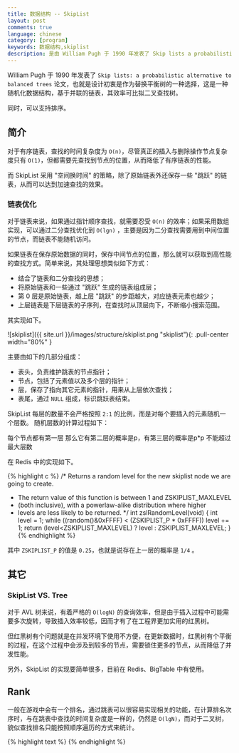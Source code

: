 ```yaml
---
title: 数据结构 -- SkipList
layout: post
comments: true
language: chinese
category: [program]
keywords: 数据结构,skiplist
description: 是由 William Pugh 于 1990 年发表了 Skip lists a probabilistic alternative to balanced trees ，也就是设计初衷是作为替换平衡树的一种选择。这是一种随机化数据结构，基于并联的链表，其效率可比拟二叉查找树。
---
```


William Pugh 于 1990 年发表了 `Skip lists: a probabilistic alternative to balanced trees` 论文，也就是设计初衷是作为替换平衡树的一种选择，这是一种随机化数据结构，基于并联的链表，其效率可比拟二叉查找树。

同时，可以支持排序。

<!-- more -->

## 简介

对于有序链表，查找的时间复杂度为 `O(n)`，尽管真正的插入与删除操作节点复杂度只有 `O(1)`，但都需要先查找到节点的位置，从而降低了有序链表的性能。

而 SkipList 采用 "空间换时间" 的策略，除了原始链表外还保存一些 "跳跃" 的链表，从而可以达到加速查找的效果。

### 链表优化

对于链表来说，如果通过指针顺序查找，就需要忍受 `O(n)` 的效率；如果采用数组实现，可以通过二分查找优化到 `O(lgn)` ，主要是因为二分查找需要用到中间位置的节点，而链表不能随机访问。

如果链表在保存原始数据的同时，保存中间节点的位置，那么就可以获取到高性能的查找方式。简单来说，其处理思想类似如下方式：

* 结合了链表和二分查找的思想；
* 将原始链表和一些通过 "跳跃" 生成的链表组成层；
* 第 0 层是原始链表，越上层 "跳跃" 的步距越大，对应链表元素也越少；
* 上层链表是下层链表的子序列，在查找时从顶层向下，不断缩小搜索范围。

其实现如下。

![skiplist]({{ site.url }}/images/structure/skiplist.png "skiplist"){: .pull-center width="80%" }

主要由如下的几部分组成：

* 表头，负责维护跳表的节点指针；
* 节点，包括了元素值以及多个层的指针；
* 层，保存了指向其它元素的指针，用来从上层依次查找；
* 表尾，通过 `NULL` 组成，标识跳跃表结束。

SkipList 每层的数量不会严格按照 `2:1` 的比例，而是对每个要插入的元素随机一个层数。
随机层数的计算过程如下：

每个节点都有第一层
那么它有第二层的概率是p，有第三层的概率是p*p
不能超过最大层数


在 Redis 中的实现如下。

{% highlight c %}
/* Returns a random level for the new skiplist node we are going to create.
 * The return value of this function is between 1 and ZSKIPLIST_MAXLEVEL
 * (both inclusive), with a powerlaw-alike distribution where higher
 * levels are less likely to be returned. */
int zslRandomLevel(void) {
    int level = 1;
    while ((random()&0xFFFF) < (ZSKIPLIST_P * 0xFFFF))
        level += 1;
    return (level<ZSKIPLIST_MAXLEVEL) ? level : ZSKIPLIST_MAXLEVEL;
}
{% endhighlight %}

其中 `ZSKIPLIST_P` 的值是 `0.25`，也就是说存在上一层的概率是 `1/4` 。


## 其它

### SkipList VS. Tree

对于 AVL 树来说，有着严格的 `O(logN)` 的查询效率，但是由于插入过程中可能需要多次旋转，导致插入效率较低，因而才有了在工程界更加实用的红黑树。

但红黑树有个问题就是在并发环境下使用不方便，在更新数据时，红黑树有个平衡的过程，在这个过程中会涉及到较多的节点，需要锁住更多的节点，从而降低了并发性能。

另外，SkipList 的实现要简单很多，目前在 Redis、BigTable 中有使用。

## Rank

一般在游戏中会有一个排名，通过跳表可以很容易实现相关的功能，在计算排名次序时，与在跳表中查找的时间复杂度是一样的，仍然是 `O(lgN)`，而对于二叉树，貌似查找排名只能按照顺序遍历的方式来统计。



<!--
### 插入

标准的链表在插入时需要先找到前驱点，然后再将节点插入到链表中，而 SkipList 则需要确认每个层的链表。

首先，需要生成一个随机数 (小于 MAX_LEVEL)，作为新节点的层数，并将新节点插入到 0~k-1 层的链表中。

https://github.com/begeekmyfriend/skiplist

## 随机数

SkipList 是一种概率算法，非常依赖于生成的随机数，不能使用平均分布，需要满足 `p=0.5` 的几何分布，基本可以满足从顶向下达到二分查找的效果。

另外，SkipList 还支持 Rank 的功能，也就是查找到某个元素之后，确认该元素排在第几位。

https://www.jianshu.com/p/fcd18946994e
https://juejin.im/post/5cb885a8f265da03973aa8a1
https://yuerblog.cc/2019/02/13/skiplist-rank/



https://redisbook.readthedocs.io/en/latest/internal-datastruct/skiplist.html

SkipList
https://yuerblog.cc/2019/02/13/skiplist-rank/
http://zhangtielei.com/posts/blog-redis-skiplist.html

一个基于SkipList的KV存储
https://github.com/Softmotions/iowow

走近源码：Redis跳跃列表究竟怎么跳
https://juejin.im/post/5cb885a8f265da03973aa8a1
-->


{% highlight text %}
{% endhighlight %}
